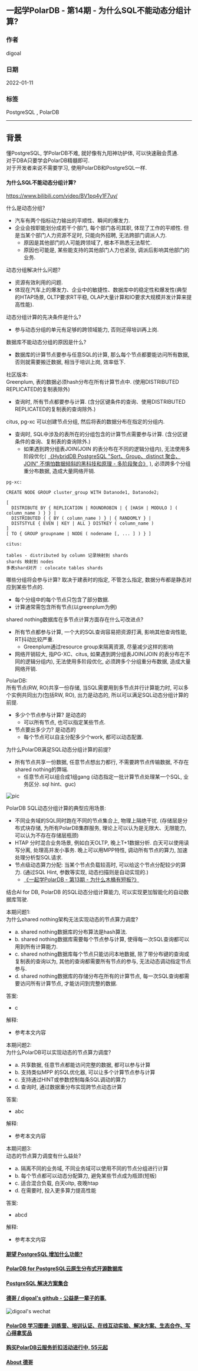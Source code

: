 ## 一起学PolarDB - 第14期 - 为什么SQL不能动态分组计算?         
                                        
### 作者                                 
digoal                                        
                                        
### 日期                                        
2022-01-11                                   
                                        
### 标签                                        
PostgreSQL , PolarDB                                         
                                        
----                                        
                                        
## 背景                        
懂PostgreSQL, 学PolarDB不难, 就好像有九阳神功护体, 可以快速融会贯通.                 
对于DBA只要学会PolarDB精髓即可.             
对于开发者来说不需要学习, 使用PolarDB和PostgreSQL一样.                 
               
#### 为什么SQL不能动态分组计算?    
https://www.bilibili.com/video/BV1pq4y1F7uy/    
  
什么是动态分组?  
- 汽车有两个指标动力输出的平顺性、瞬间的爆发力.   
- 企业会按职能划分成若干个部门, 每个部门各司其职, 体现了工作的平顺性.  但是当某个部门人力资源不足时, 只能向外招聘, 无法跨部门调派人力. 
    - 原因是其他部门的人可能跨领域了, 根本不熟悉无法帮忙. 
    - 原因也可能是, 某些能支持的其他部门人力也紧张, 调派后影响其他部门的业务.  
  
动态分组解决什么问题?  
- 资源有效利用的问题. 
- 体现在汽车上的爆发力、企业中的敏捷性、数据库中的稳定性和爆发性(典型的HTAP场景, OLTP要求RT平稳, OLAP大量计算和IO要求大规模并发计算来提高性能).  
  
动态分组计算的先决条件是什么?
- 参与动态分组的单元有足够的跨领域能力, 否则还得培训再上岗.  
  
数据库不能动态分组的原因是什么?  
- 数据库的计算节点要参与任意SQL的计算, 那么每个节点都要能访问所有数据, 否则就需要搬迁数据, 相当于培训上岗, 效率低下.  
    
社区版本:      
Greenplum, 表的数据必须hash分布在所有计算节点中.   (使用DISTRIBUTED REPLICATED的复制表除外)  
- 查询时, 所有节点都要参与计算. (含分区键条件的查询、使用DISTRIBUTED REPLICATED的复制表的查询除外.)  
  
citus, pg-xc 可以创建节点分组, 然后将表的数据分布在指定的分组内.    
- 查询时, SQL中涉及的表所在的分组包含的计算节点需要参与计算. (含分区键条件的查询、复制表的查询除外.)    
    - 如果遇到跨分组表JOIN(JOIN 的表分布在不同的逻辑分组内), 无法使用多阶段优化(  [《HybridDB PostgreSQL "Sort、Group、distinct 聚合、JOIN" 不惧怕数据倾斜的黑科技和原理 - 多阶段聚合》](../201711/20171123_01.md)  ), 必须跨多个分组重分布数据, 造成大量网络开销.    
  
```  
pg-xc:  
  
CREATE NODE GROUP cluster_group WITH Datanode1, Datanode2;  
  
[   
  DISTRIBUTE BY { REPLICATION | ROUNDROBIN | { [HASH | MODULO ] ( column_name ) } } |  
  DISTRIBUTED { { BY ( column_name ) } | { RANDOMLY } |  
  DISTSTYLE { EVEN | KEY | ALL } DISTKEY ( column_name )  
]  
[ TO { GROUP groupname | NODE ( nodename [, ... ] ) } ]  
```  
  
```  
citus:  
  
tables - distributed by column 记录映射到 shards  
shards 映射到 nodes   
多表shard对齐 : colocate tables shards  
```  
  
哪些分组将会参与计算? 取决于建表时的指定, 不管怎么指定, 数据分布都是静态对应到某些节点的.    
- 每个分组中的每个节点只包含了部分数据.     
- 计算通常需包含所有节点(以greenplum为例)     
  
shared nothing数据库在多节点计算方面存在什么可改进点?  
- 所有节点都参与计算, 一个大的SQL查询容易把资源打满, 影响其他查询性能, RT抖动比较严重.   
    - Greenplum通过resource group来隔离资源, 尽量减少这样的影响  
- 网络开销较大, 指PG-XC、citus, 如果遇到跨分组表JOIN(JOIN 的表分布在不同的逻辑分组内), 无法使用多阶段优化, 必须跨多个分组重分布数据, 造成大量网络开销.    
     
       
PolarDB:          
所有节点(RW, RO)共享一份存储, 当SQL需要用到多节点并行计算能力时, 可以多个实例共同出力(包括RW, RO), 出力是动态的, 所以可以满足SQL动态分组计算的前提.    
- 多少个节点参与计算? 是动态的      
    - 可以所有节点, 也可以指定某些节点.  
- 节点要出多少力? 是动态的      
    - 每个节点可以自主分配多少个work, 都可以动态配置.  
  
为什么PolarDB满足SQL动态分组计算的前提?   
- 所有节点共享一份数据, 任意节点想出力都行, 不需要跨节点传输数据, 不存在shared nothing的弊端.   
    - 任意节点可以组合成1组gang (动态指定一批计算节点处理某一个SQL, 业务区分. sql hint、guc)     
  
![pic](20220111_01_pic_001.png)  
  
PolarDB SQL动态分组计算的典型应用场景:   
- 不同业务域的SQL同时跑在不同的节点集合上, 物理上隔绝干扰. (存储层是分布式块存储, 为所有PolarDB集群服务, 理论上可以认为是无限大、无限能力, 可以认为不存在存储层瓶颈)  
- HTAP 分时混合业务场景, 例如白天OLTP, 晚上T+1数据分析. 白天可以使用读写分离, 处理高并发小事务. 晚上可以用MPP特性, 调动所有节点的算力, 加速处理分析型SQL请求.   
- 节点级动态算力分配: 当某个节点负载较高时, 可以给这个节点分配较少的算力.  (通过SQL Hint, 参数等实现, 动态扫描则是自动实现的.)      
    - [《一起学PolarDB - 第13期 - 为什么木桶有短板?》](../202201/20220110_03.md)  
  
结合AI for DB, PolarDB 的SQL动态分组计算能力, 可以实现更加智能化的自动数据库驾驶.   
        
本期问题1:    
为什么shared nothing架构无法实现动态的节点算力调度?    
- a. shared nothing数据库的分布算法是hash算法.    
- b. shared nothing数据库需要每个节点参与计算, 使得每一次SQL查询都可以用到所有计算能力.   
- c. shared nothing数据库每个节点只能访问本地数据, 除了带分布键的查询或复制表的查询以为, 其他的查询都需要所有节点的参与, 无法动态调动指定节点参与.   
- d. shared nothing数据库的存储分布在所有的计算节点, 每一次SQL查询都需要访问所有计算节点, 才能访问到完整的数据.   
              
答案:                              
- c   
       
解释:                          
- 参考本文内容                     
  
本期问题2:    
为什么PolarDB可以实现动态的节点算力调度?    
- a. 共享数据, 任意节点都能访问完整的数据, 都可以参与计算     
- b. 支持类似MPP 的SQL优化器, 可以让多个计算节点参与计算    
- c. 支持通过HINT或参数控制每条SQL调动的算力    
- d. 查询时, 通过数据重分布实现跨节点动态计算   
              
答案:                              
- abc   
       
解释:                          
- 参考本文内容       
  
本期问题3:    
动态的节点算力调度有什么益处?    
- a. 隔离不同的业务域, 不同业务域可以使用不同的节点分组进行计算  
- b. 每个节点都可以动态分配算力, 避免某些节点成为瓶颈(短板)  
- c. 适合混合负载, 白天oltp, 夜晚htap    
- d. 在需要时, 投入更多算力提高性能  
              
答案:                              
- abcd  
       
解释:                          
- 参考本文内容       
  
  
#### [期望 PostgreSQL 增加什么功能?](https://github.com/digoal/blog/issues/76 "269ac3d1c492e938c0191101c7238216")
  
  
#### [PolarDB for PostgreSQL云原生分布式开源数据库](https://github.com/ApsaraDB/PolarDB-for-PostgreSQL "57258f76c37864c6e6d23383d05714ea")
  
  
#### [PostgreSQL 解决方案集合](https://yq.aliyun.com/topic/118 "40cff096e9ed7122c512b35d8561d9c8")
  
  
#### [德哥 / digoal's github - 公益是一辈子的事.](https://github.com/digoal/blog/blob/master/README.md "22709685feb7cab07d30f30387f0a9ae")
  
  
![digoal's wechat](../pic/digoal_weixin.jpg "f7ad92eeba24523fd47a6e1a0e691b59")
  
  
#### [PolarDB 学习图谱: 训练营、培训认证、在线互动实验、解决方案、生态合作、写心得拿奖品](https://www.aliyun.com/database/openpolardb/activity "8642f60e04ed0c814bf9cb9677976bd4")
  
  
#### [购买PolarDB云服务折扣活动进行中, 55元起](https://www.aliyun.com/activity/new/polardb-yunparter?userCode=bsb3t4al "e0495c413bedacabb75ff1e880be465a")
  
  
#### [About 德哥](https://github.com/digoal/blog/blob/master/me/readme.md "a37735981e7704886ffd590565582dd0")
  
